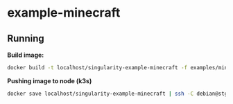 # example-minecraft

## Running

**Build image:**

```bash
docker build -t localhost/singularity-example-minecraft -f examples/minecraft/Dockerfile . 
```

**Pushing image to node (k3s)**

```bash
docker save localhost/singularity-example-minecraft | ssh -C debian@stg-lon1-k8s-cp01 sudo k3s ctr images import -
```